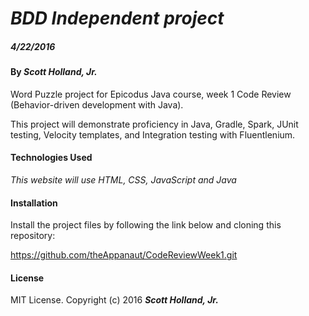 # _BDD Independent project_

##### _4/22/2016_

#### By _**Scott Holland, Jr.**_

Word Puzzle project for Epicodus Java course, week 1 Code Review (Behavior-driven development with Java).

This project will demonstrate proficiency in Java, Gradle, Spark, JUnit testing, Velocity templates, and Integration testing with Fluentlenium.


#### Technologies Used

_This website will use HTML, CSS, JavaScript and Java_

#### Installation

Install the project files by following the link below and cloning this repository:

https://github.com/theAppanaut/CodeReviewWeek1.git

#### License

MIT License. Copyright (c) 2016 **_Scott Holland, Jr._**
